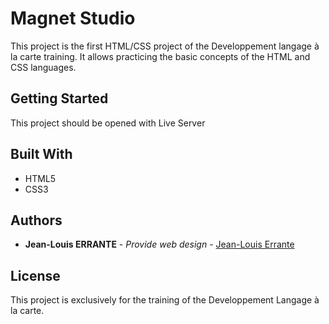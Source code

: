 # Magnet Studio

This project is the first HTML/CSS project of the Developpement langage à la carte training.
It allows practicing the basic concepts of the HTML and CSS languages.

## Getting Started

This project should be opened with Live Server

## Built With

  - HTML5
  - CSS3

## Authors

  - **Jean-Louis ERRANTE** - *Provide web design* -
    [Jean-Louis Errante](https://github.com/JackAdamsJenkins)

## License

This project is exclusively for the training of the Developpement Langage à la carte.